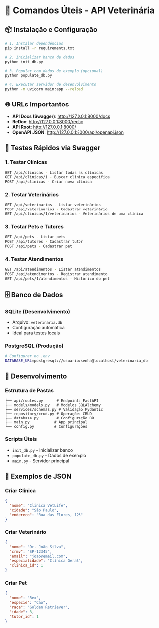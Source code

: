 # 🚀 Comandos Úteis - API Veterinária

## 📦 Instalação e Configuração

```bash
# 1. Instalar dependências
pip install -r requirements.txt

# 2. Inicializar banco de dados
python init_db.py

# 3. Popular com dados de exemplo (opcional)
python populate_db.py

# 4. Executar servidor de desenvolvimento
python -m uvicorn main:app --reload
```

## 🌐 URLs Importantes

- **API Docs (Swagger)**: http://127.0.0.1:8000/docs
- **ReDoc**: http://127.0.0.1:8000/redoc
- **API Root**: http://127.0.0.1:8000/
- **OpenAPI JSON**: http://127.0.0.1:8000/api/openapi.json

## 🧪 Testes Rápidos via Swagger

### 1. Testar Clínicas
```bash
GET /api/clinicas - Listar todas as clínicas
GET /api/clinicas/1 - Buscar clínica específica
POST /api/clinicas - Criar nova clínica
```

### 2. Testar Veterinários
```bash
GET /api/veterinarios - Listar veterinários
POST /api/veterinarios - Cadastrar veterinário
GET /api/clinicas/1/veterinarios - Veterinários de uma clínica
```

### 3. Testar Pets e Tutores
```bash
GET /api/pets - Listar pets
POST /api/tutores - Cadastrar tutor
POST /api/pets - Cadastrar pet
```

### 4. Testar Atendimentos
```bash
GET /api/atendimentos - Listar atendimentos
POST /api/atendimentos - Registrar atendimento
GET /api/pets/1/atendimentos - Histórico do pet
```

## 🗄️ Banco de Dados

### SQLite (Desenvolvimento)
- Arquivo: `veterinaria.db`
- Configuração automática
- Ideal para testes locais

### PostgreSQL (Produção)
```bash
# Configurar no .env
DATABASE_URL=postgresql://usuario:senha@localhost/veterinaria_db
```

## 🔧 Desenvolvimento

### Estrutura de Pastas
```
├── api/routes.py      # Endpoints FastAPI
├── models/models.py   # Modelos SQLAlchemy
├── services/schemas.py # Validação Pydantic
├── repository/crud.py # Operações CRUD
├── database.py        # Configuração DB
├── main.py           # App principal
└── config.py         # Configurações
```

### Scripts Úteis
- `init_db.py` - Inicializar banco
- `populate_db.py` - Dados de exemplo
- `main.py` - Servidor principal

## 📝 Exemplos de JSON

### Criar Clínica
```json
{
  "nome": "Clínica VetLife",
  "cidade": "São Paulo",
  "endereco": "Rua das Flores, 123"
}
```

### Criar Veterinário
```json
{
  "nome": "Dr. João Silva",
  "crmv": "SP-12345",
  "email": "joao@email.com",
  "especialidade": "Clínica Geral",
  "clinica_id": 1
}
```

### Criar Pet
```json
{
  "nome": "Rex",
  "especie": "Cão",
  "raca": "Golden Retriever",
  "idade": 3,
  "tutor_id": 1
}
```
